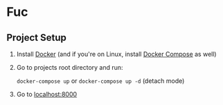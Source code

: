 # Fuc

## Project Setup

1. Install [Docker](https://docs.docker.com/install/) (and if you're on Linux, install [Docker Compose](https://docs.docker.com/compose/install/) as well)
2. Go to projects root directory and run:

   `docker-compose up` or `docker-compose up -d` (detach mode)

3. Go to [localhost:8000](http://localhost:8000/)
